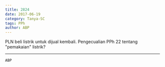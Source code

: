 ```yaml
---
title: 2824
date: 2017-06-19
category: Tanya-SC
tags: PPh
author: ABP
---
```


PLN beli listrik untuk dijual kembali. Pengecualian PPh 22 tentang "pemakaian" listrik?

---



`ABP`
